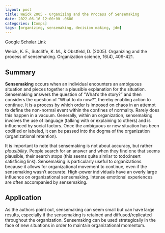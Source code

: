 ```yaml
---
layout: post
title: Weick 2005 - Organizing and the Process of Sensemaking
date: 2022-06-16 12:00:00 -0600
categories: [Comps]
tags: [organizing, sensemaking, decision making, jdm]
---
```


[Google Scholar Link](https://scholar.google.com/scholar?hl=en&as_sdt=0%2C45&q=organizing+and+the+process+of+sensemaking&btnG=&oq=organizing+and+the+)

Weick, K. E., Sutcliffe, K. M., & Obstfeld, D. (2005). Organizing and the process of sensemaking. Organization science, 16(4), 409-421.

## Summary
**Sensemaking** occurs when an individual encounters an ambiguous situation and pieces together a plausible explanation for the situation.  Sensemaking answers the question of “What’s the story?” and then considers the question of “What to do now?”, thereby enabling action to continue.  It is a process by which order is imposed on chaos in an attempt to define the non-normal event within the confines of normality.  Rarely does this happen in a vacuum.  Generally, within an organization, sensemaking involves the use of language (talking with or explaining to others) and is influenced by social factors.  Once the ambiguous or new situation has been codified or labeled, it can be passed into the dogma of the organization (organizational retention).

It is important to note that sensemaking is not about accuracy, but rather _plausibility_.  People search for an answer and when they find one that seems plausible, their search stops (this seems quite similar to todo:insert satisficing link).  Sensemaking is particularly useful to organizations because it allows for organizational movement to continue, even if the sensemaking wasn’t accurate.  High-power individuals have an overly large influence on organizational sensemaking.  Intense emotional experiences are often accompanied by sensemaking.

## Application
As the authors point out, sensemaking can seem small but can have large results, especially if the sensemaking is retained and diffused/replicated throughout the organization.  Sensemaking can be used strategically in the face of new situations in order to maintain organizational momentum.

